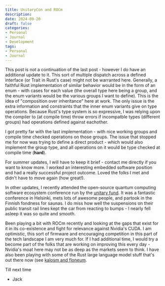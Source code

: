 ```yaml
---
title: UnitaryCon and ROCm 
description: 
date: 2024-09-20
draft: false
categories:
- Personal
- Journal
- Development
tags:
- Personal
- Journal
---
```


This post is not a continuation of the last post - however I do have an additional update to it. This sort of multiple dispatch across a defined interface (or Trait in Rust's case) might not be warranted here. Generally, a faithful Rust implementation of similar behavior would be in the form of an enum - with cases for each value (the overall type here being a group, and the enum variants would be the various groups I want to define). This is the idea of "composition over inheritance" here at work. The only issue is the extra information and constraints that the inner enum variants give on type operations. Because Rust's type system is so expressive, I was relying upon the compiler to (at compile time) throw errors if incompatble types (different groups) had operations defined against eachother.

I got pretty far with the last implementation - with nice working groups and compile time checked operations on those groups. The issue that stopped me for now was trying to define a direct product - which would also implement the group type, and all operations on it would be type checked at compile time (**hard**).

For summer updates, I will have to keep it brief - contact me directly if you want to know more. I worked an interesting embedded software position and had a really successful project outcome. Loved the folks I met and didn't have to move again (how great!).

In other updates, I recently attended the open-source quantum computing software ecosystem conference run by the [unitary fund](https://unitary.fund). It was a fantastic conference in Helsinki, mets lots of awesome people, and partook in the Finnish fondness for saunas. I do miss how well the suspensions on their public transit rail lines kept the car from reacting to bumps - I nearly fell asleep it was so quite and smooth.

Been playing a bit with ROCm recently and looking at the gaps that exist for it in its co-existence and fight for relevance against Nvidia's CUDA. I am optimistic, this sort of firmware and encouraging competition in this part of the tech landscape I am very much for. If I had additional time, I would try a become part of the folks that are working on improving this every day - Nvidia's moat here may not be as deep as the markets seem to think. I have also been playing with some of the Rust large language model stuff that's out there now (see [kalosm and floneum](https://github.com/floneum/floneum). 

Till next time
- Jack
